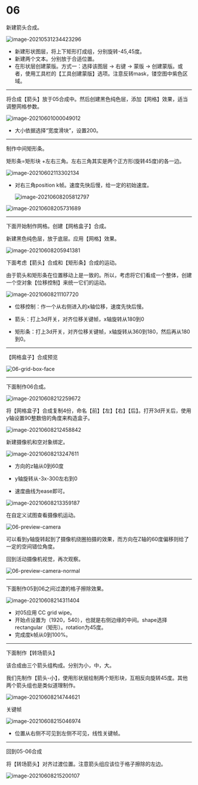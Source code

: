 # 06

新建箭头合成。

![image-20210531234423296](assets/image-20210531234423296.png)

- 新建形状图层，将上下矩形打成组，分别旋转-45,45度。
- 新建两个文本。分别放于合适位置。
- 在形状层创建蒙版。方式一：选择该图层 -> 右键 -> 蒙版 -> 创建蒙版。或者，使用工具栏的【工具创建蒙版】选项。注意反转mask，镂空图中紫色区域。

---

将合成【箭头】放于05合成中。然后创建黑色纯色层，添加【网格】效果，适当调整网格参数。

![image-20210601000049012](assets/image-20210601000049012.png)

- 大小依据选择“宽度滑块”，设置200。

---

制作中间矩形条。

矩形条=矩形块 +左右三角。左右三角其实是两个正方形(旋转45度)的各一边。

![image-20210602113302134](assets/image-20210602113302134.png)

- 对右三角position k帧。速度先快后慢，给一定的初始速度。

  ![image-20210608205812797](assets/image-20210608205812797.png)

![image-20210608205731689](assets/image-20210608205731689.png)

---

下面开始制作网格。创建【网格盒子】合成。

新建黑色纯色层，放于底层。应用【网格】效果。

![image-20210608205941381](assets/image-20210608205941381.png)

下面考虑【箭头】合成和【矩形条】合成的运动。

由于箭头和矩形条在位置移动上是一致的。所以，考虑将它们看成一个整体，创建一个空对象【位移控制】来统一它们的运动。

![image-20210608211107720](assets/image-20210608211107720.png)

- 位移控制：作一个从右侧进入的x轴位移，速度先快后慢。

- 箭头：打上3d开关，对齐位移关键帧，x轴旋转从180到0
- 矩形条：打上3d开关，对齐位移关键帧，x轴旋转从360到180，然后再从180到0。

---

【网格盒子】合成预览

![06-grid-box-face](assets/06-grid-box-face.gif)

---

下面制作06合成。

![image-20210608212259672](assets/image-20210608212259672.png)

将【网格盒子】合成复制4份，命名【前】【左】【右】【后】。打开3d开关后，使用y轴设置90整数倍的角度来构造盒子。

![image-20210608212458842](assets/image-20210608212458842.png)

新建摄像机和空对象绑定。

![image-20210608213247611](assets/image-20210608213247611.png)

- 方向的z轴从0到60度

- y轴旋转从-3x-300左右到0
- 速度曲线为ease即可。

![image-20210608213359187](assets/image-20210608213359187.png)

在自定义试图查看摄像机运动。

![06-preview-camera](assets/06-preview-camera.gif)

可以看到y轴旋转起到了摄像机绕圈拍摄的效果，而方向在Z轴的60度偏移则给了一定的空间错位角度。

回到活动摄像机视觉，再次观察。

![06-preview-camera-normal](assets/06-preview-camera-normal-1623421037471.gif)

---

下面制作05到06之间过渡的格子擦除效果。

![image-20210608214311404](assets/image-20210608214311404.png)

- 对05应用 CC grid wipe。
- 开始点设置为（1920，540），也就是右侧边缘的中间。shape选择rectangular（矩形）。rotation为45度。
- 完成度k帧从0到100%。

---

下面制作【转场箭头】

该合成由三个箭头组构成。分别为小，中，大。

我们先制作【箭头-小】，使用形状层绘制两个矩形块，互相反向旋转45度。其他两个箭头组也是类似道理制作。

![image-20210608214744621](assets/image-20210608214744621.png)

关键帧

![image-20210608215046974](assets/image-20210608215046974.png)

- 位置从右侧不可见到左侧不可见，线性关键帧。

---

回到05-06合成

将【转场箭头】对齐过渡位置。注意箭头组应该位于格子擦除的左边。

![image-20210608215200107](assets/image-20210608215200107.png)



